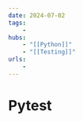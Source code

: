 ```yaml
---
date: 2024-07-02
tags:
    -
hubs:
    - "[[Python]]"
    - "[[Testing]]"
urls:
    -
---
```


# Pytest 

